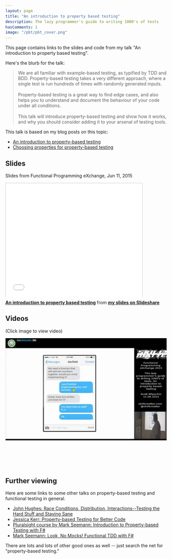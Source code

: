 ```yaml
---
layout: page
title: "An introduction to property based testing"
description: The lazy programmer's guide to writing 1000's of tests 
hasComments: 1
image: "/pbt/pbt_cover.png"
---
```


This page contains links to the slides and code from my talk "An introduction to property based testing". 

Here's the blurb for the talk:


> We are all familiar with example-based testing, as typified by TDD and BDD. 
> Property-based testing takes a very different approach, where a single test is run hundreds of times with randomly generated inputs. 
> <br><br>
> Property-based testing is a great way to find edge cases, and also helps you to 
> understand and document the behaviour of your code under all conditions. 
> <br><br>
> This talk will introduce property-based testing and show how it works, 
> and why you should consider adding it to your arsenal of testing tools. 

This talk is based on my blog posts on this topic:

* [An introduction to property-based testing](/posts/property-based-testing/)
* [Choosing properties for property-based testing](/posts/property-based-testing-2/)

## Slides 

Slides from Functional Programming eXchange, Jun 11, 2015

<iframe src="//www.slideshare.net/slideshow/embed_code/key/bZOTmaGVvWyrVj" width="427" height="356" frameborder="0" marginwidth="0" marginheight="0" scrolling="no" style="border:1px solid #CCC; border-width:1px 1px 0; margin-bottom:5px; max-width: 100%;" allowfullscreen> </iframe> 

<div style="margin-bottom:5px"> 
<strong><a href="https://www.slideshare.net/ScottWlaschin/an-introduction-to-property-based-testing" title="An introduction to property based testing" target="_blank">An introduction to property based testing</a> </strong> from <strong><a href="http://www.slideshare.net/ScottWlaschin" target="_blank">my slides on Slideshare</a></strong> 
</div>

## Videos
 
(Click image to view video) 

[![Video from Functional Programming eXchange, Jun 11, 2015](fpx.jpg)](https://skillsmatter.com/skillscasts/6432-the-lazy-programmers-guide-to-writing-1000s-of-tests-an-introduction-to-property-based-testing)


<a name="more"></a>
<br><br>
<br><br>

## Further viewing

Here are some links to some other talks on property-based testing and functional testing in general. 

* [John Hughes: Race Conditions, Distribution, Interactions--Testing the Hard Stuff and Staying Sane](https://vimeo.com/68383317)
* [Jessica Kerr: Property-based Testing for Better Code](https://www.youtube.com/watch?v=shngiiBfD80)
* [Pluralsight course by Mark Seemann: Introduction to Property-based Testing with F#](http://www.pluralsight.com/courses/fsharp-property-based-testing-introduction)
* [Mark Seemann: Look, No Mocks! Functional TDD with F#](http://www.infoq.com/presentations/mock-fsharp-tdd)

There are lots and lots of other good ones as well -- just search the net for "property-based testing."

